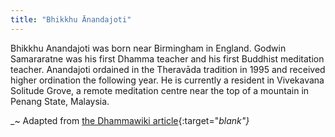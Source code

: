 ```yaml
---
title: "Bhikkhu Ānandajoti"
---
```

Bhikkhu Anandajoti was born near Birmingham in England. Godwin Samararatne was his first Dhamma teacher and his first Buddhist meditation teacher. Anandajoti ordained in the Theravāda tradition in 1995 and received higher ordination the following year. He is currently a resident in Vivekavana Solitude Grove, a remote meditation centre near the top of a mountain in Penang State, Malaysia.

_~ Adapted from [the Dhammawiki article](https://www.dhammawiki.com/index.php/Anandajoti,_Bhikkhu){:target="_blank"}_
